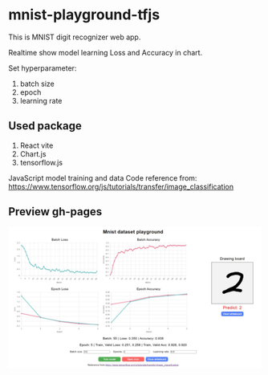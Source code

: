 # mnist-playground-tfjs

This is MNIST digit recognizer web app.

Realtime show model learning Loss and Accuracy in chart.

Set hyperparameter: 
 1. batch size
 2. epoch
 3. learning rate

## Used package
 1. React vite 
 2. Chart.js
 3. tensorflow.js


JavaScript model training and data Code reference from: https://www.tensorflow.org/js/tutorials/transfer/image_classification


## Preview gh-pages
<img src="https://github.com/nomi30701/mnist-playground-tfjs/blob/main/preview_img.jpg"/>